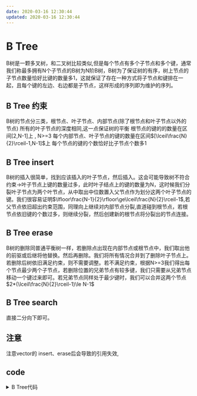 ```yaml
---
date: 2020-03-16 12:30:44
updated: 2020-03-16 12:30:44
---
```



# B Tree
B树是一颗多叉树，和二叉树比较类似,但是每个节点有多个子节点和多个键，通常我们称最多拥有N个子节点的B树为N阶B树，B树为了保证树的有序，树上节点的子节点数量恰好比键的数量多1，这就保证了存在一种方式将子节点和键排在一起，且每个键的左边、右边都是子节点，这样形成的序列即为维护的序列。

## B Tree 约束
B树的节点分三类，根节点、叶子节点、内部节点(除了根节点和叶子节点以外的节点)
所有的叶子节点的深度相同,这一点保证树的平衡
根节点的键的的数量在区间[2,N-1]上 , N>=3
每个内部节点、叶子节点的键的数量在区间$[\lceil\frac{N}{2}\rceil-1,N-1]$上
每个节点的键的个数恰好比子节点个数多1

## B Tree insert
B树的插入很简单，找到应该插入的叶子节点，然后插入。这会可能导致树不符合约束->叶子节点上键的数量过多，此时叶子结点上的键的数量为N，这时候我们分裂叶子节点为两个叶节点，从中取出中位数置入父节点作为划分这两个叶子节点的键。我们很容易证明$\lfloor\frac{N-1}{2}\rfloor\ge\lceil\frac{N}{2}\rceil-1$,若父节点依旧超出约束范围，同理向上继续对内部节点分裂,直道碰到根节点，若根节点依旧键的个数过多，则继续分裂，然后创建新的根节点将分裂出的节点连接。

## B Tree erase
B树的删除同普通平衡树一样，若删除点出现在内部节点或根节点中，我们取出他的前驱或后继将他替换。然后再删除。我们将所有情况合并到了删除叶子节点上。若删除后树依旧满足约束，则不需要调整。若不满足约束，根据N>=3我们得出每个节点最少两个子节点，若删除位置的兄弟节点有较多键，我们只需要从兄弟节点移动一个键过来即可。若兄弟节点同样处于最少键时，我们可以合并这两个节点$2*(\lceil\frac{N}{2}\rceil-1)\le N-1$

## B Tree search
直接二分向下即可。

## 注意
注意vector的 insert、erase后会导致的引用失效,

## code
<details>
<summary>B Tree代码</summary>
{% include_code tree lang:cpp cpp/perfect/data_structure/B_tree.h %}
</details>